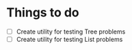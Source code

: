 # Things to do

- [ ] Create utility for testing Tree problems
- [ ] Create utility for testing List problems
